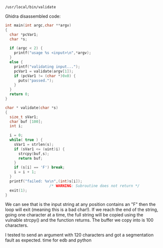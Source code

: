 
`/usr/local/bin/validate`

Ghidra disassembled code:
```c
int main(int argc,char **argv)
{
  char *pcVar1;
  char *s;
  
  if (argc < 2) {
    printf("usage %s <input>\n",*argv);
  }
  else {
    printf("validating input...");
    pcVar1 = validate(argv[1]);
    if (pcVar1 != (char *)0x0) {
      puts("passed.");
    }
  }
  return 0;
}
```

```c
char * validate(char *s)
{
  size_t sVar1;
  char buf [100];
  int i;
  
  i = 0;
  while( true ) {
    sVar1 = strlen(s);
    if (sVar1 <= (uint)i) {
      strcpy(buf,s);
      return buf;
    }
    if (s[i] == 'F') break;
    i = i + 1;
  }
  printf("failed: %x\n",(int)s[i]);
                    /* WARNING: Subroutine does not return */
  exit(1);
}
```

We can see that is the input string at any position contains an "F" then the loop will exit (meaning this is a bad char!).
If we reach the end of the string, going one character at a time, the full string will be copied using the vulnable strcpy() and the function returns.
The buffer we copy into is 100 characters.

I tested to send an argument with 120 characters and got a segmentation fault as expected. time for edb and python
